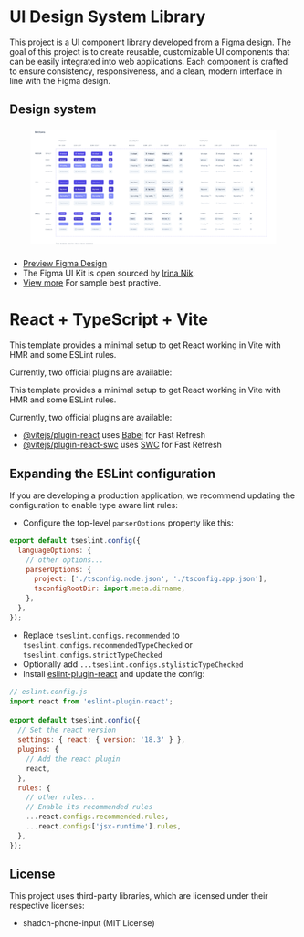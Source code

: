 # UI Design System Library

This project is a UI component library developed from a Figma design. The goal of this project is to create reusable, customizable UI components that can be easily integrated into web applications. Each component is crafted to ensure consistency, responsiveness, and a clean, modern interface in line with the Figma design.

## Design system

###

<div align="center">
  <img height="200" src="./public/figma.png"  />
  
  <!-- <iframe style="border: 1px solid rgba(0, 0, 0, 0.1);" width="800" height="450" src="https://embed.figma.com/design//yVLJLnreOFixR5EbOIt2zH/Design-System?node-id=2402-4625&embed-host=share" allowfullscreen></iframe> -->
</div>

###

- [Preview Figma Design](https://embed.figma.com/design/yVLJLnreOFixR5EbOIt2zH/Design-System?node-id=2402-4625&embed-host=share)
- The Figma UI Kit is open sourced by [Irina Nik](www.youtube.com/@irina_nik).
- [View more](<https://www.figma.com/design/yVLJLnreOFixR5EbOIt2zH/Free-Accessible-Design-System-(Community)?node-id=1406-1723&m=dev&t=grzyJnuaJGI9wsep-1>) For sample best practive.

###

###

# React + TypeScript + Vite

This template provides a minimal setup to get React working in Vite with HMR and some ESLint rules.

Currently, two official plugins are available:

This template provides a minimal setup to get React working in Vite with HMR and some ESLint rules.

Currently, two official plugins are available:

- [@vitejs/plugin-react](https://github.com/vitejs/vite-plugin-react/blob/main/packages/plugin-react/README.md) uses [Babel](https://babeljs.io/) for Fast Refresh
- [@vitejs/plugin-react-swc](https://github.com/vitejs/vite-plugin-react-swc) uses [SWC](https://swc.rs/) for Fast Refresh

## Expanding the ESLint configuration

If you are developing a production application, we recommend updating the configuration to enable type aware lint rules:

- Configure the top-level `parserOptions` property like this:

```js
export default tseslint.config({
  languageOptions: {
    // other options...
    parserOptions: {
      project: ['./tsconfig.node.json', './tsconfig.app.json'],
      tsconfigRootDir: import.meta.dirname,
    },
  },
});
```

- Replace `tseslint.configs.recommended` to `tseslint.configs.recommendedTypeChecked` or `tseslint.configs.strictTypeChecked`
- Optionally add `...tseslint.configs.stylisticTypeChecked`
- Install [eslint-plugin-react](https://github.com/jsx-eslint/eslint-plugin-react) and update the config:

```js
// eslint.config.js
import react from 'eslint-plugin-react';

export default tseslint.config({
  // Set the react version
  settings: { react: { version: '18.3' } },
  plugins: {
    // Add the react plugin
    react,
  },
  rules: {
    // other rules...
    // Enable its recommended rules
    ...react.configs.recommended.rules,
    ...react.configs['jsx-runtime'].rules,
  },
});
```

## License

This project uses third-party libraries, which are licensed under their respective licenses:

- shadcn-phone-input (MIT License)
